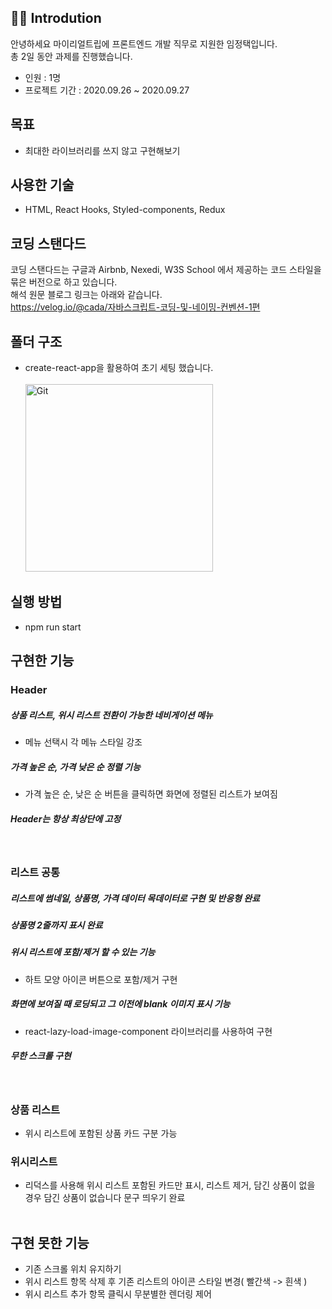 ## 👨‍💻 Introdution

안녕하세요 마이리얼트립에 프론트엔드 개발 직무로 지원한 임정택입니다.</br>
총 2일 동안 과제를 진행했습니다.

- 인원 : 1명
- 프로젝트 기간 : 2020.09.26 ~ 2020.09.27

## 목표

- 최대한 라이브러리를 쓰지 않고 구현해보기

## 사용한 기술

- HTML, React Hooks, Styled-components, Redux

## 코딩 스탠다드

코딩 스탠다드는 구글과 Airbnb, Nexedi, W3S School 에서 제공하는 코드 스타일을 묶은 버전으로 하고 있습니다.</br>
해석 원문 블로그 링크는 아래와 같습니다.</br>
https://velog.io/@cada/자바스크립트-코딩-및-네이밍-컨벤션-1편

## 폴더 구조

- create-react-app을 활용하여 초기 세팅 했습니다.<br/><br/>
  <img alt="Git" src="https://user-images.githubusercontent.com/47416686/94367744-90cc8780-011b-11eb-98b9-609620a6adcf.PNG" width="300">

## 실행 방법

- npm run start

## 구현한 기능

### Header

##### 상품 리스트, 위시 리스트 전환이 가능한 네비게이션 메뉴

- 메뉴 선택시 각 메뉴 스타일 강조

##### 가격 높은 순, 가격 낮은 순 정렬 기능

- 가격 높은 순, 낮은 순 버튼을 클릭하면 화면에 정렬된 리스트가 보여짐

##### Header는 항상 최상단에 고정

</br>

### 리스트 공통

##### 리스트에 썸네일, 상품명, 가격 데이터 목데이터로 구현 및 반응형 완료

##### 상품명 2줄까지 표시 완료

##### 위시 리스트에 포함/제거 할 수 있는 기능

- 하트 모양 아이콘 버튼으로 포함/제거 구현

##### 화면에 보여질 때 로딩되고 그 이전에 blank 이미지 표시 기능

- react-lazy-load-image-component 라이브러리를 사용하여 구현

##### 무한 스크롤 구현

  <br/>
  
### 상품 리스트
- 위시 리스트에 포함된 상품 카드 구분 가능


### 위시리스트

- 리덕스를 사용해 위시 리스트 포함된 카드만 표시, 리스트 제거, 담긴 상품이 없을 경우 담긴 상품이 없습니다 문구 띄우기 완료
  </br></br>

## 구현 못한 기능

- 기존 스크롤 위치 유지하기
- 위시 리스트 항목 삭제 후 기존 리스트의 아이콘 스타일 변경( 빨간색 -> 흰색 )
- 위시 리스트 추가 항목 클릭시 무분별한 렌더링 제어
